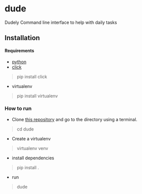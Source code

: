 # dude
Dudely Command line interface to help with daily tasks

## Installation
#### Requirements
- [python](https://www.python.org/downloads/)
- [click](https://github.com/pallets/click)  
> pip install click  
- virtualenv  
> pip install virtualenv  

### How to run
- Clone [this repository](https://github.com/dude-cli/dude) and go to the directory using a terminal.  
> cd dude  
- Create a virtualenv  
> virtualenv venv  
- install dependencies  
> pip install .  
- run  
> dude
